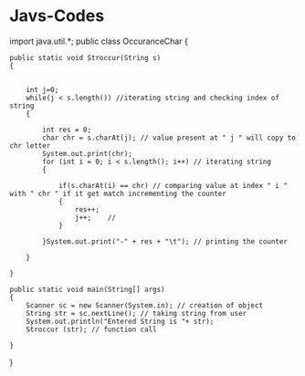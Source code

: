 # Javs-Codes
import java.util.*;
public class OccuranceChar
{

	public static void Stroccur(String s)
	{
		
		
		int j=0;
		while(j < s.length()) //iterating string and checking index of string 
		{
			
			int res = 0;
			char chr = s.charAt(j); // value present at " j " will copy to chr letter
			System.out.print(chr); 
			for (int i = 0; i < s.length(); i++) // iterating string 
			{
				
				if(s.charAt(i) == chr) // comparing value at index " i " with " chr " if it get match incrementing the counter
				{
					res++;	
					j++;	// 				
				}
				
			}System.out.print("-" + res + "\t"); // printing the counter 
			
		}
		
	}
	
	public static void main(String[] args)
	{
		Scanner sc = new Scanner(System.in); // creation of object
		String str = sc.nextLine(); // taking string from user
		System.out.println("Entered String is "+ str);
		Stroccur (str); // function call

	}

}
